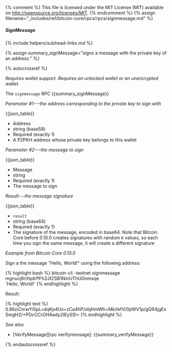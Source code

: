 {% comment %}
This file is licensed under the MIT License (MIT) available on
http://opensource.org/licenses/MIT.
{% endcomment %}
{% assign filename="_includes/ref/bitcoin-core/rpcs/rpcs/signmessage.md" %}

##### SignMessage
{% include helpers/subhead-links.md %}

{% assign summary_signMessage="signs a message with the private key of an address." %}

{% autocrossref %}

*Requires wallet support. Requires an unlocked wallet or an
unencrypted wallet.*

The `signmessage` RPC {{summary_signMessage}}

*Parameter #1---the address corresponding to the private key to sign with*

{{json_table}}

* Address
* string (base58)
* Required (exactly 1)
* A P2PKH address whose private key belongs to this wallet

*Parameter #2---the message to sign*

{{json_table}}

* Message
* string
* Required (exactly 1)
* The message to sign

*Result---the message signature*

{{json_table}}

* `result`
* string (base64)
* Required (exactly 1)
* The signature of the message, encoded in base64.  Note that Bitcoin Core before 0.10.0 creates signatures with random *k* values, so each time you sign the same message, it will create a different signature

*Example from Bitcoin Core 0.10.0*

Sign a the message "Hello, World!" using the following address:

{% highlight bash %}
bitcoin-cli -testnet signmessage mgnucj8nYqdrPFh2JfZSB1NmUThUGnmsqe \
    'Hello, World!'
{% endhighlight %}

Result:

{% highlight text %}
IL98ziCmwYi5pL+dqKp4Ux+zCa4hP/xbjHmWh+Mk/lefV/0pWV1p/gQ94jgExSmgH2/+PDcCCrOHAady2IEySSI=
{% endhighlight %}

*See also*

* [VerifyMessage][rpc verifymessage]: {{summary_verifyMessage}}

{% endautocrossref %}
